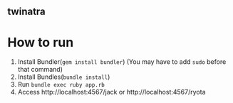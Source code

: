 ## twinatra

# How to run

1. Install Bundler(`gem install bundler`) (You may have to add `sudo` before that command)
2. Install Bundles(`bundle install`)
3. Run `bundle exec ruby app.rb`
4. Access http://localhost:4567/jack or http://localhost:4567/ryota
